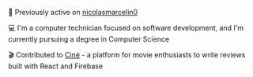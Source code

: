 🔄 Previously active on [nicolasmarcelin0](https://github.com/nicolasmarcelin0)

💻 I'm a computer technician focused on software development, and I'm currently pursuing a degree in Computer Science

🎬 Contributed to 
[Ciné](https://github.com/Sapucai-Socket/New-Website-Movie) - a platform for movie enthusiasts to write reviews built with React and Firebase
